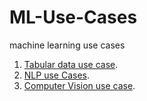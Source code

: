 # ML-Use-Cases
machine learning use cases

1. [Tabular data use case](https://github.com/muhamednasr/ML-Use-Cases/blob/main/Tabular/Default%20of%20credit%20card%20clients.ipynb).
2. [NLP use Cases](https://github.com/muhamednasr/ML-Use-Cases/blob/main/NLP/UseCase2_Open_Source_final.ipynb).
3. [Computer Vision use case](https://github.com/muhamednasr/ML-Use-Cases/blob/main/CV/Bees-Detection.ipynb).
